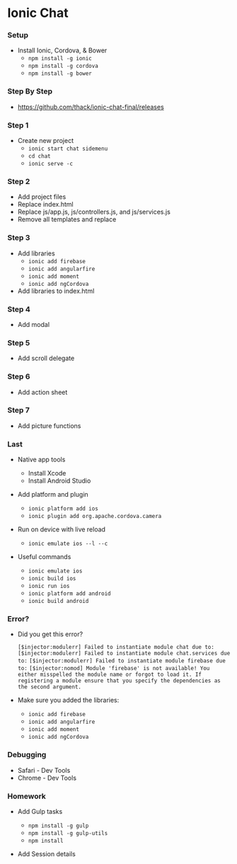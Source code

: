 # Ionic Chat

### Setup

* Install Ionic, Cordova, & Bower
    * ``npm install -g ionic``
    * ``npm install -g cordova``
    * ``npm install -g bower``

### Step By Step

* https://github.com/thack/ionic-chat-final/releases

### Step 1

* Create new project
    * ``ionic start chat sidemenu``
    * ``cd chat``
    * ``ionic serve -c``

### Step 2

* Add project files
* Replace index.html
* Replace js/app.js, js/controllers.js, and js/services.js
* Remove all templates and replace

### Step 3

* Add libraries
    * ``ionic add firebase``
    * ``ionic add angularfire``
    * ``ionic add moment``
    * ``ionic add ngCordova``
* Add libraries to index.html

### Step 4

* Add modal

### Step 5

* Add scroll delegate

### Step 6

* Add action sheet

### Step 7

* Add picture functions

### Last

* Native app tools
    * Install Xcode
    * Install Android Studio

* Add platform and plugin
    * ``ionic platform add ios``
    * ``ionic plugin add org.apache.cordova.camera``

* Run on device with live reload
    * ``ionic emulate ios --l --c``

* Useful commands
    * ``ionic emulate ios``
    * ``ionic build ios``
    * ``ionic run ios``
    * ``ionic platform add android``
    * ``ionic build android``

### Error?

* Did you get this error?

    ``[$injector:modulerr] Failed to instantiate module chat due to:``
    ``[$injector:modulerr] Failed to instantiate module chat.services due to:``
    ``[$injector:modulerr] Failed to instantiate module firebase due to:``
    ``[$injector:nomod] Module 'firebase' is not available! You either misspelled the module name or forgot to load it. If registering a module ensure that you specify the dependencies as the second argument.``
    
* Make sure you added the libraries:
    * ``ionic add firebase``
    * ``ionic add angularfire``
    * ``ionic add moment``
    * ``ionic add ngCordova``

### Debugging
* Safari - Dev Tools
* Chrome - Dev Tools

### Homework

* Add Gulp tasks
    * ``npm install -g gulp``
    * ``npm install -g gulp-utils``
    * ``npm install``

* Add Session details
